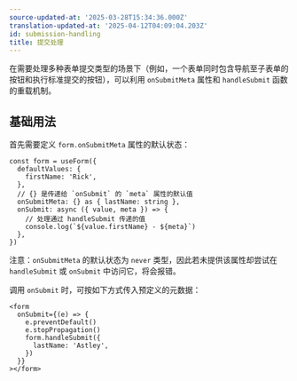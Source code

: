 ```yaml
---
source-updated-at: '2025-03-28T15:34:36.000Z'
translation-updated-at: '2025-04-12T04:09:04.203Z'
id: submission-handling
title: 提交处理
---
```

在需要处理多种表单提交类型的场景下（例如，一个表单同时包含导航至子表单的按钮和执行标准提交的按钮），可以利用 `onSubmitMeta` 属性和 `handleSubmit` 函数的重载机制。

## 基础用法

首先需要定义 `form.onSubmitMeta` 属性的默认状态：

```tsx
const form = useForm({
  defaultValues: {
    firstName: 'Rick',
  },
  // {} 是传递给 `onSubmit` 的 `meta` 属性的默认值
  onSubmitMeta: {} as { lastName: string },
  onSubmit: async ({ value, meta }) => {
    // 处理通过 handleSubmit 传递的值
    console.log(`${value.firstName} - ${meta}`)
  },
})
```

注意：`onSubmitMeta` 的默认状态为 `never` 类型，因此若未提供该属性却尝试在 `handleSubmit` 或 `onSubmit` 中访问它，将会报错。

调用 `onSubmit` 时，可按如下方式传入预定义的元数据：

```tsx
<form
  onSubmit={(e) => {
    e.preventDefault()
    e.stopPropagation()
    form.handleSubmit({
      lastName: 'Astley',
    })
  }}
></form>
```
